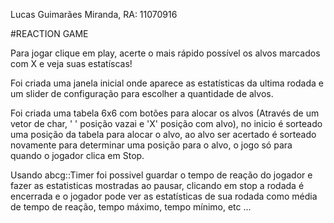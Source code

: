 Lucas Guimarães Miranda, RA: 11070916

#REACTION GAME

Para jogar clique em play, acerte o mais rápido possível os alvos marcados com X e veja suas estatíscas!

Foi criada uma janela inicial onde aparece as estatísticas da ultima rodada e um slider de configuração para escolher a quantidade de alvos.

Foi criada uma tabela 6x6 com botões para alocar os alvos (Através de um vetor de char, ' ' posição vazai e 'X' posição com alvo), no inicio é sorteado uma posição da tabela para alocar o alvo, ao alvo ser acertado é sorteado novamente para determinar uma posição para o alvo, o jogo só para quando o jogador clica em Stop.

Usando abcg::Timer foi possivel guardar o tempo de reação do jogador e fazer as estatisticas mostradas ao pausar, clicando em stop a rodada é encerrada e o jogador pode ver as estatísticas de sua rodada como média de tempo de reação, tempo máximo, tempo mínimo, etc ...